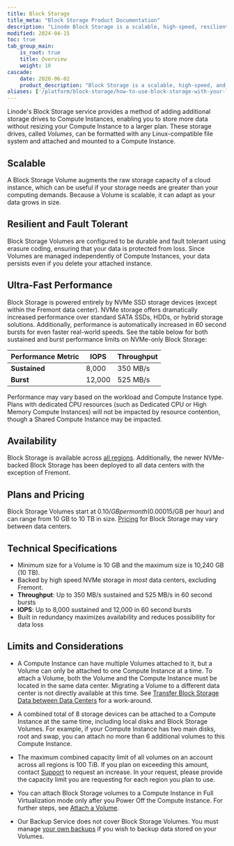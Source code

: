 ```yaml
---
title: Block Storage
title_meta: "Block Storage Product Documentation"
description: "Linode Block Storage is a scalable, high-speed, resilient and fault tolerant storage service."
modified: 2024-04-15
toc: true
tab_group_main:
    is_root: true
    title: Overview
    weight: 10
cascade:
    date: 2020-06-02
    product_description: "Block Storage is a scalable, high-speed, and fault tolerant storage service used to add additional storage to a Linode Compute Instance."
aliases: ['/platform/block-storage/how-to-use-block-storage-with-your-linode/','/platform/block-storage/how-to-use-block-storage-with-your-linode-new-manager/','/platform/block-storage/how-to-use-block-storage-with-your-linode-classic-manager/','/platform/how-to-use-block-storage-with-your-linode/','/platform/block-storage/','/guides/platform/block-storage/','/guides/how-to-use-block-storage-with-your-linode/']
---
```


Linode's Block Storage service provides a method of adding additional storage drives to Compute Instances, enabling you to store more data without resizing your Compute Instance to a larger plan. These storage drives, called *Volumes*, can be formatted with any Linux-compatible file system and attached and mounted to a Compute Instance.

## Scalable

A Block Storage Volume augments the raw storage capacity of a cloud instance, which can be useful if your storage needs are greater than your computing demands. Because a Volume is scalable, it can adapt as your data grows in size.

## Resilient and Fault Tolerant

Block Storage Volumes are configured to be durable and fault tolerant using erasure coding, ensuring that your data is protected from loss. Since Volumes are managed independently of Compute Instances, your data persists even if you delete your attached instance.

## Ultra-Fast Performance

Block Storage is powered entirely by NVMe SSD storage devices (except within the Fremont data center). NVMe storage offers dramatically increased performance over standard SATA SSDs, HDDs, or hybrid storage solutions. Additionally, performance is automatically increased in 60 second bursts for even faster real-world speeds. See the table below for both sustained and burst performance limits on NVMe-only Block Storage:

| Performance Metric | IOPS | Throughput |
| -- | -- | -- |
| **Sustained** | 8,000 | 350 MB/s |
| **Burst** | 12,000 | 525 MB/s |

Performance may vary based on the workload and Compute Instance type. Plans with dedicated CPU resources (such as Dedicated CPU or High Memory Compute Instances) will not be impacted by resource contention, though a Shared Compute Instance may be impacted.

## Availability

Block Storage is available across [all regions](https://www.linode.com/global-infrastructure/). Additionally, the newer NVMe-backed Block Storage has been deployed to all data centers with the exception of Fremont.

## Plans and Pricing

Block Storage Volumes start at $0.10/GB per month ($0.00015/GB per hour) and can range from 10 GB to 10 TB in size. [Pricing](https://www.linode.com/pricing/) for Block Storage may vary between data centers.

## Technical Specifications

- Minimum size for a Volume is 10 GB and the maximum size is 10,240 GB (10 TB).
- Backed by high speed NVMe storage in *most* data centers, excluding Fremont.
- **Throughput**: Up to 350 MB/s sustained and 525 MB/s in 60 second bursts
- **IOPS**: Up to 8,000 sustained and 12,000 in 60 second bursts
- Built in redundancy maximizes availability and reduces possibility for data loss

## Limits and Considerations

- A Compute Instance can have multiple Volumes attached to it, but a Volume can only be attached to one Compute Instance at a time. To attach a Volume, both the Volume and the Compute Instance must be located in the same data center. Migrating a Volume to a different data center is not directly available at this time. See [Transfer Block Storage Data between Data Centers](/docs/products/storage/block-storage/guides/transfer-volume-data-between-data-centers/) for a work-around.

- A combined total of 8 storage devices can be attached to a Compute Instance at the same time, including local disks and Block Storage Volumes. For example, if your Compute Instance has two main disks, root and swap, you can attach no more than 6 additional volumes to this Compute Instance.

- The maximum combined capacity limit of all volumes on an account across all regions is 100 TiB. If you plan on exceeding this amount, contact [Support](https://www.linode.com/support/) to request an increase. In your request, please provide the capacity limit you are requesting for each region you plan to use.

- You can attach Block Storage volumes to a Compute Instance in Full Virtualization mode only after you Power Off the Compute Instance. For further steps, see [Attach a Volume](/docs/products/storage/block-storage/guides/attach-and-detach/).

- Our Backup Service does not cover Block Storage Volumes. You must manage [your own backups](/docs/guides/backing-up-your-data/) if you wish to backup data stored on your Volumes.
